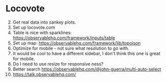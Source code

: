 # Locovote

2. Get real data into sankey plots.
3. Set up locovote.com
4. Table is nice with sparklines: https://observablehq.com/framework/inputs/table
5. Set up map: https://observablehq.com/framework/lib/topojson
6. Optimize for mobile - not sure what resolution to go with.
7. It would be cool to have a different sidebar, I don't think this one is great for mobile.
8. Do I need to use resize for responsive ness?
9. Better search https://observablehq.com/@john-guerra/multi-auto-select
10. https://talk.observablehq.com/